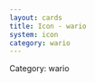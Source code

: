 ```yaml
---
layout: cards
title: Icon - wario
system: icon
category: wario
---
```

<div class="alert alert-secondary mb-4"><span class="i18n innerHTML-category">Category: </span><span class="i18n innerHTML-cat-wario">wario</span></div>
